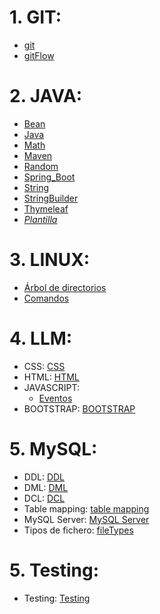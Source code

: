 # 1. GIT:
- [git](./GIT/git.md)
- [gitFlow](./GIT/gitFlow.md)

# 2. JAVA:
- [Bean](./JAVA/Bean.md)
- [Java](./JAVA/Java.md)
- [Math](./JAVA/Math.md)
- [Maven](./JAVA/Maven.md)
- [Random](./JAVA/Random.md)
- [Spring_Boot](./JAVA/Spring_Boot.md)
- [String](./JAVA/String.md)
- [StringBuilder](./JAVA/StringBuilder.md)
- [Thymeleaf](./JAVA/Thymeleaf.md)
- *[Plantilla](./JAVA/plantilla)*

# 3. LINUX:
- [Árbol de directorios](./LINUX/arbol_directorios.jpg)
- [Comandos](./LINUX/Comandos_linux.md)

# 4. LLM:
- CSS: [CSS](./LLM/CSS/css.md)
- HTML: [HTML](./LLM/HTML/html.md)
- JAVASCRIPT: 
    - [Eventos](./LLM/JS/Eventos.md)
- BOOTSTRAP: [BOOTSTRAP](./LLM/BOOTSTRAP/bootstrap.md)

# 5. MySQL:
- DDL: [DDL](./MySQL/DDL.md)
- DML: [DML](./MySQL/DML.md)
- DCL: [DCL](./MySQL/DCL.md)
- Table mapping: [table mapping](./MySQL/table_mapping/table_mapping.md)
- MySQL Server: [MySQL Server](./MySQL/MySQL_server.md)
- Tipos de fichero: [fileTypes](./MySQL/fileTypes.pdf)

# 5. Testing:
- Testing: [Testing](./TESTING/test.md)